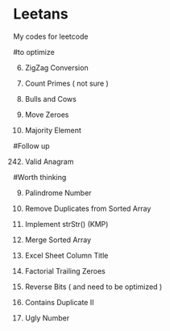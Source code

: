 # Leetans
My codes for leetcode

#to optimize

6. ZigZag Conversion

204. Count Primes ( not sure )

299. Bulls and Cows

283. Move Zeroes

169. Majority Element

#Follow up

242. Valid Anagram

#Worth thinking

9. Palindrome Number

26. Remove Duplicates from Sorted Array

28. Implement strStr() (KMP)

88. Merge Sorted Array

168. Excel Sheet Column Title

172. Factorial Trailing Zeroes

190. Reverse Bits ( and need to be optimized )

219. Contains Duplicate II

263. Ugly Number